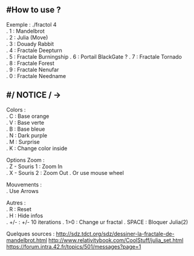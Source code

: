 #How to use ?              
--------------------------
Exemple : ./fractol 4     
. 1 : Mandelbrot          
. 2 : Julia (Move)        
. 3 : Douady Rabbit       
. 4 : Fractale Deepturn   
. 5 : Fractale Burningship
. 6 : Portail BlackGate ? 
. 7 : Fractale Tornado    
. 8 : Fractale Forest     
. 9 : Fractale Nenufar    
. 0 : Fractale Needname 

#/ NOTICE / ->             
--------------------------
Colors :                  
. C : Base orange         
. V : Base verte          
. B : Base bleue          
. N : Dark purple         
. M : Surprise            
. K : Change color inside 

Options Zoom :            
. Z - Souris 1 : Zoom In  
. X - Souris 2 : Zoom Out 
. Or use mouse wheel      

Mouvements :              
. Use Arrows              

Autres     :              
. R : Reset               
. H : Hide infos          
. +/- : +/- 10 iterations 
. 1>0 : Change ur fractal 
. SPACE : Bloquer Julia(2)


Quelques sources :
http://sdz.tdct.org/sdz/dessiner-la-fractale-de-mandelbrot.html
http://www.relativitybook.com/CoolStuff/julia_set.html
https://forum.intra.42.fr/topics/501/messages?page=1